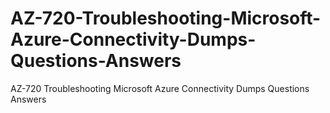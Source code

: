 # AZ-720-Troubleshooting-Microsoft-Azure-Connectivity-Dumps-Questions-Answers
AZ-720 Troubleshooting Microsoft Azure Connectivity Dumps Questions Answers
